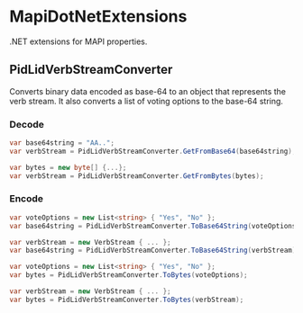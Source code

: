 # MapiDotNetExtensions
.NET extensions for MAPI properties.

## PidLidVerbStreamConverter

Converts binary data encoded as base-64 to an object that represents the verb stream. It also converts a list of voting options to the base-64 string.

### Decode

```C#
var base64string = "AA..";
var verbStream = PidLidVerbStreamConverter.GetFromBase64(base64string);
```

```C#
var bytes = new byte[] {...};
var verbStream = PidLidVerbStreamConverter.GetFromBytes(bytes);
```

### Encode

```C#
var voteOptions = new List<string> { "Yes", "No" };
var base64string = PidLidVerbStreamConverter.ToBase64String(voteOptions);

var verbStream = new VerbStream { ... };
var base64string = PidLidVerbStreamConverter.ToBase64String(verbStream);
```

```C#
var voteOptions = new List<string> { "Yes", "No" };
var bytes = PidLidVerbStreamConverter.ToBytes(voteOptions);

var verbStream = new VerbStream { ... };
var bytes = PidLidVerbStreamConverter.ToBytes(verbStream);
```
